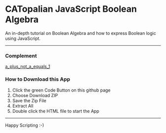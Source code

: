 # CATopalian JavaScript Boolean Algebra
An in-depth tutorial on Boolean Algebra and how to express Boolean logic using JavaScript.  

---

### Complement
[a_plus_not_a_equals_1](src/Complement_Law/a_plus_not_a_equals_1.md)

### How to Download this App
1. Click the green Code Button on this github page
2. Choose Download ZIP
3. Save the Zip File
4. Extract All
5. Double click the HTML file to start the App

---

Happy Scripting :-)

